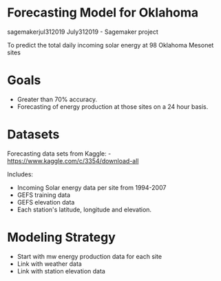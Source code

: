 # Forecasting Model for Oklahoma
sagemakerjul312019
July312019 - Sagemaker project

To predict the total daily incoming solar energy at 98 Oklahoma Mesonet sites

# Goals

* Greater than 70% accuracy.
* Forecasting of energy production at those sites on a 24 hour basis.


# Datasets
Forecasting data sets from Kaggle: - https://www.kaggle.com/c/3354/download-all

Includes:

* Incoming Solar energy data per site from 1994-2007
* GEFS training data
* GEFS elevation data
* Each station's latitude, longitude and elevation.

# Modeling Strategy

* Start with mw energy production data for each site
* Link with weather data
* Link with station elevation data
